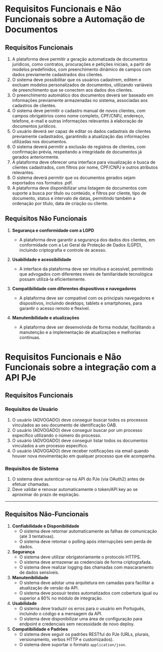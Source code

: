# Requisitos Funcionais e Não Funcionais sobre a Automação de Documentos

## Requisitos Funcionais

1. A plataforma deve permitir a geração automatizada de documentos jurídicos, como contratos, procurações e petições iniciais, a partir de modelos predefinidos, com preenchimento dinâmico de campos com dados previamente cadastrados dos clientes.
2. O sistema deve possibilitar que os usuários cadastrem, editem e excluam modelos personalizados de documentos, utilizando variáveis de preenchimento que se conectem aos dados dos clientes.
3. O preenchimento automático dos documentos deverá ser baseado em informações previamente armazenadas no sistema, associadas aos cadastros de clientes.
4. O sistema deve permitir o cadastro manual de novos clientes, com campos obrigatórios como nome completo, CPF/CNPJ, endereço, telefone, e-mail e outras informações relevantes à elaboração de documentos jurídicos.
5. O usuário deverá ser capaz de editar os dados cadastrais de clientes previamente cadastrados, garantindo a atualização das informações utilizadas nos documentos.
6. O sistema deverá permitir a exclusão de registros de clientes, com confirmação prévia, respeitando a integridade de documentos já gerados anteriormente.
7. A plataforma deve oferecer uma interface para visualização e busca de clientes cadastrados, com filtros por nome, CPF/CNPJ e outros atributos relevantes.
8. O sistema deverá permitir que os documentos gerados sejam exportados nos formatos .pdf.
9. A plataforma deve disponibilizar uma listagem de documentos com suporte a busca por título ou conteúdo, e filtros por cliente, tipo de documento, status e intervalo de datas, permitindo também a ordenação por título, data de criação ou cliente.

## Requisitos Não Funcionais

1. **Segurança e conformidade com a LGPD**
    - A plataforma deve garantir a segurança dos dados dos clientes, em conformidade com a Lei Geral de Proteção de Dados (LGPD), incluindo criptografia e controle de acesso.

2. **Usabilidade e acessibilidade**
    - A interface da plataforma deve ser intuitiva e acessível, permitindo que advogados com diferentes níveis de familiaridade tecnológica possam utilizá-la eficientemente.

3. **Compatibilidade com diferentes dispositivos e navegadores**
    - A plataforma deve ser compatível com os principais navegadores e dispositivos, incluindo desktops, tablets e smartphones, para garantir o acesso remoto e flexível.

4. **Manutenibilidade e atualizações**
    - A plataforma deve ser desenvolvida de forma modular, facilitando a manutenção e a implementação de atualizações e melhorias contínuas.

# Requisitos Funcionais e Não Funcionais sobre a integração com a API PJe

## Requisitos Funcionais

### Requisitos de Usuário

1. O usuário (ADVOGADO) deve conseguir buscar todos os processos vinculados ao seu documento de identificação OAB.
2. O usuário (ADVOGADO) deve conseguir buscar por um processo específico utilizando o número do processo.
3. O usuário (ADVOGADO) deve conseguir listar todos os documentos vinculados a um processo específico.
4. O usuário (ADVOGADO) deve receber notificações via email quando houver nova movimentação em qualquer processo que ele acompanha.

### Requisitos de Sistema

1. O sistema deve autenticar-se na API do PJe (via OAuth2) antes de efetuar chamadas.
2. Deve validar e renovar automaticamente o token/API key ao se aproximar do prazo de expiração.

---

## Requisitos Não-Funcionais

1. **Confiabilidade e Disponibilidade**
    - O sistema deve retornar automaticamente as falhas de comunicação (até 3 tentativas).
    - O sistema deve retomar o polling após interrupções sem perda de dados.
2. **Segurança**
    - O sistema deve utilizar obrigatoriamente o protocolo HTTPS.
    - O sistema deve armazenar as credenciais de forma criptografada.
    - O sistema deve realizar logging das chamadas com mascaramento de dados sensíveis.
3. **Manutenibilidade**
    - O sistema deve adotar uma arquitetura em camadas para facilitar a atualização de versão da API.
    - O sistema deve possuir testes automatizados com cobertura igual ou superior a 80% no módulo de integração.
4. **Usabilidade**
    - O sistema deve traduzir os erros para o usuário em Português, incluindo o código e a mensagem da API.
    - O sistema deve disponibilizar uma área de configuração para endpoint e credenciais sem necessidade de novo deploy.
5. **Compatibilidade e Padrões**
    - O sistema deve seguir os padrões RESTful do PJe (URLs, plurais, versionamento, verbos HTTP e customizados).
    - O sistema deve suportar o formato `application/json`.
